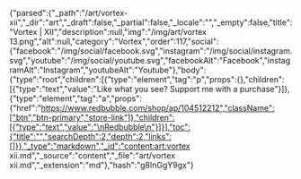 {"parsed":{"_path":"/art/vortex-xii","_dir":"art","_draft":false,"_partial":false,"_locale":"","_empty":false,"title":"Vortex | XII","description":null,"img":"/img/art/vortex 13.png","alt":null,"category":"Vortex","order":117,"social":{"facebook":"/img/social/facebook.svg","instagram":"/img/social/instagram.svg","youtube":"/img/social/youtube.svg","facebookAlt":"Facebook","instagramAlt":"Instagram","youtubeAlt":"Youtube"},"body":{"type":"root","children":[{"type":"element","tag":"p","props":{},"children":[{"type":"text","value":"Like what you see? Support me with a purchase"}]},{"type":"element","tag":"a","props":{"href":"https://www.redbubble.com/shop/ap/104512212","className":["btn","btn-primary","store-link"]},"children":[{"type":"text","value":"\nRedbubble\n"}]}],"toc":{"title":"","searchDepth":2,"depth":2,"links":[]}},"_type":"markdown","_id":"content:art:vortex xii.md","_source":"content","_file":"art/vortex xii.md","_extension":"md"},"hash":"g8InGgY9gx"}